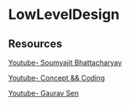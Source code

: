 # LowLevelDesign
## Resources
[Youtube- Soumyajit Bhattacharyay](https://www.youtube.com/playlist?list=PL12BCqE-Lp650Cg6FZW7SoZwN8Rw1WJI7)

[Youtube- Concept && Coding](https://www.youtube.com/playlist?list=PL6W8uoQQ2c61X_9e6Net0WdYZidm7zooW)

[Youtube- Gaurav Sen](https://www.youtube.com/playlist?list=PLMCXHnjXnTnvQVh7WsgZ8SurU1O2v_UM7)




